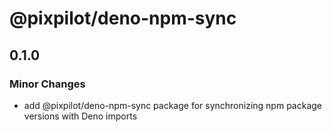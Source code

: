 # @pixpilot/deno-npm-sync

## 0.1.0

### Minor Changes

- add @pixpilot/deno-npm-sync package for synchronizing npm package versions with Deno imports
